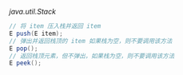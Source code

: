 *java.util.Stack<E>*
```java
// 将 item 压入栈并返回 item
E push(E item);
// 弹出并返回栈顶的 item 如果栈为空，则不要调用该方法
E pop();
// 返回栈顶元素，但不弹出，如果栈为空，则不要调用该方法
E peek();
```